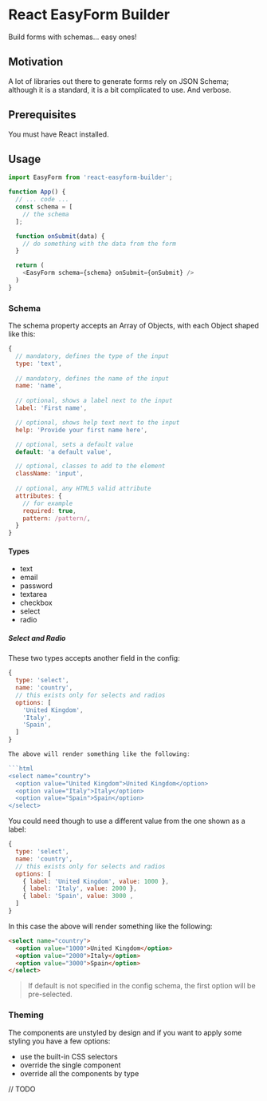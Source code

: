 # React EasyForm Builder
Build forms with schemas... easy ones!

## Motivation
A lot of libraries out there to generate forms rely on JSON Schema; although it is a 
standard, it is a bit complicated to use. And verbose.

## Prerequisites
You must have React installed. 

## Usage
```javascript
import EasyForm from 'react-easyform-builder';

function App() {
  // ... code ...
  const schema = [
    // the schema
  ];

  function onSubmit(data) {
    // do something with the data from the form
  }

  return (
    <EasyForm schema={schema} onSubmit={onSubmit} />
  )
}
```

### Schema
The schema property accepts an Array of Objects, with each Object shaped like this:

```javascript
{
  // mandatory, defines the type of the input
  type: 'text',               
  
  // mandatory, defines the name of the input
  name: 'name',               
  
  // optional, shows a label next to the input
  label: 'First name',

  // optional, shows help text next to the input
  help: 'Provide your first name here',

  // optional, sets a default value
  default: 'a default value', 

  // optional, classes to add to the element
  className: 'input',
  
  // optional, any HTML5 valid attribute
  attributes: {
    // for example
    required: true,
    pattern: /pattern/,
  }
}
```

#### Types
- text
- email
- password
- textarea
- checkbox
- select 
- radio

##### Select and Radio
These two types accepts another field in the config:

```javascript
{
  type: 'select',
  name: 'country',
  // this exists only for selects and radios 
  options: [
    'United Kingdom',
    'Italy',
    'Spain',
  ]
}

The above will render something like the following:

```html
<select name="country">
  <option value="United Kingdom">United Kingdom</option>
  <option value="Italy">Italy</option>
  <option value="Spain">Spain</option>
</select>
```

You could need though to use a different value from the one shown as a label:

```javascript
{
  type: 'select',
  name: 'country',
  // this exists only for selects and radios 
  options: [
    { label: 'United Kingdom', value: 1000 },
    { label: 'Italy', value: 2000 },
    { label: 'Spain', value: 3000 ,
  ]
}
```

In this case the above will render something like the following:

```html
<select name="country">
  <option value="1000">United Kingdom</option>
  <option value="2000">Italy</option>
  <option value="3000">Spain</option>
</select>
```

> If default is not specified in the config schema, the first option will be pre-selected.


### Theming
The components are unstyled by design and if you want to apply some styling you have a few options:
- use the built-in CSS selectors
- override the single component
- override all the components by type

// TODO



